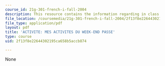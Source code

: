 ```yaml
---
course_id: 21g-301-french-i-fall-2004
description: This resource contains the information regarding in class activities.
file_location: /coursemedia/21g-301-french-i-fall-2004/2f13f8e22644302195ca658b5accb874_MIT21G_301F04_ch5_ex2.pdf
file_type: application/pdf
layout: pdf
title: 'ACTIVITE: MES ACTIVITES DU WEEK-END PASSE'
type: course
uid: 2f13f8e22644302195ca658b5accb874

---
```

None